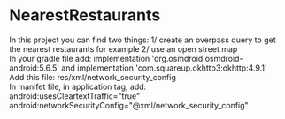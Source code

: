 # NearestRestaurants
In this project you can find two things: 
1/ create an overpass query to get the nearest restaurants for example 
2/ use an open street map    
      In your gradle file add:
  implementation 'org.osmdroid:osmdroid-android:5.6.5'  and
  implementation 'com.squareup.okhttp3:okhttp:4.9.1'  
        Add this file: res/xml/network_security_config     
         In manifet file, in application tag, add:       
        android:usesCleartextTraffic="true"       
                  android:networkSecurityConfig="@xml/network_security_config"
      

